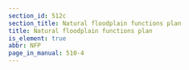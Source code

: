 ```yaml
---
section_id: 512c
section_title: Natural floodplain functions plan
title: Natural floodplain functions plan
is_element: true
abbr: NFP
page_in_manual: 510-4
---
```

